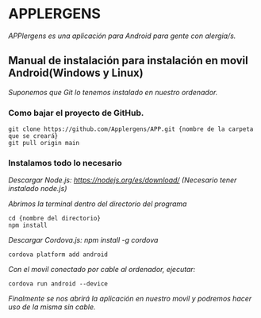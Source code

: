 # APPLERGENS
_APPlergens es una aplicación para Android para gente con alergia/s._
## Manual de instalación para instalación en movil Android(Windows y Linux) 
_Suponemos que Git lo tenemos instalado en nuestro ordenador._
### Como bajar el proyecto de GitHub.
```
git clone https://github.com/Applergens/APP.git {nombre de la carpeta que se creará}
git pull origin main
```
### Instalamos todo lo necesario
_Descargar Node.js: https://nodejs.org/es/download/ (Necesario tener instalado node.js)_

_Abrimos la terminal dentro del directorio del programa_
```
cd {nombre del directorio}
npm install
```
_Descargar Cordova.js: npm install -g cordova_
```
cordova platform add android
```
_Con el movil conectado por cable al ordenador, ejecutar:_
```
cordova run android --device
```
_Finalmente se nos abrirá la aplicación en nuestro movil y podremos hacer uso de la misma sin cable._
